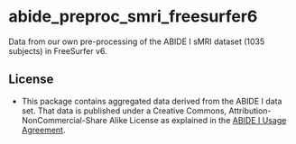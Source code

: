 # abide_preproc_smri_freesurfer6
Data from our own pre-processing of the ABIDE I sMRI dataset (1035 subjects) in FreeSurfer v6.


## License

* This package contains aggregated data derived from the ABIDE I data set. That data is published under a Creative Commons, Attribution-NonCommercial-Share Alike License as explained in the [ABIDE I Usage Agreement](https://fcon_1000.projects.nitrc.org/indi/abide/abide_I.html).
